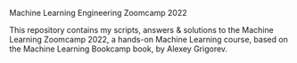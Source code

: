 Machine Learning Engineering Zoomcamp 2022

This repository contains my scripts, answers & solutions to the Machine Learning Zoomcamp 2022, a hands-on Machine Learning course, based on the Machine Learning Bookcamp book, by Alexey Grigorev.
